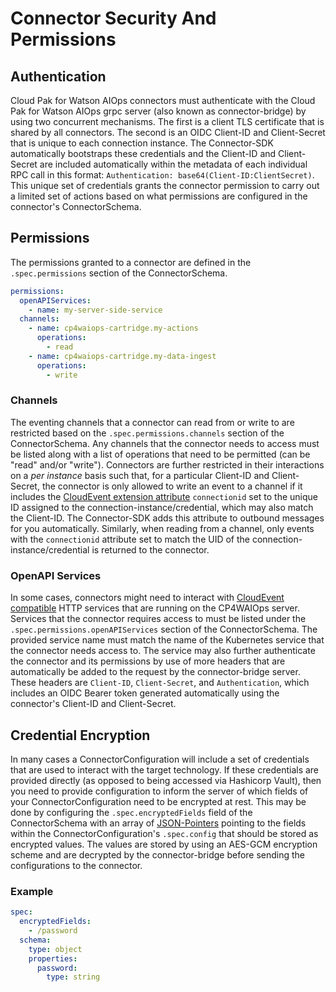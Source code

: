 # Connector Security And Permissions

## Authentication
Cloud Pak for Watson AIOps connectors must authenticate with the Cloud Pak for Watson AIOps grpc server (also known as connector-bridge) by using two concurrent
mechanisms. The first is a client TLS certificate that is shared by all connectors. The second is an OIDC Client-ID and
Client-Secret that is unique to each connection instance. The Connector-SDK automatically bootstraps these credentials
and the Client-ID and Client-Secret are included automatically within the metadata of each individual RPC call in this
format: `Authentication: base64(Client-ID:ClientSecret)`. This unique set of credentials grants the connector
permission to carry out a limited set of actions based on what permissions are configured in the connector's
ConnectorSchema.

## Permissions
The permissions granted to a connector are defined in the `.spec.permissions` section of the ConnectorSchema.

```yaml
permissions:
  openAPIServices:
    - name: my-server-side-service
  channels:
    - name: cp4waiops-cartridge.my-actions
      operations:
        - read
    - name: cp4waiops-cartridge.my-data-ingest
      operations:
        - write
```

### Channels
The eventing channels that a connector can read from or write to are restricted based on the
`.spec.permissions.channels` section of the ConnectorSchema. Any channels that the connector needs to access must
be listed along with a list of operations that need to be permitted (can be "read" and/or "write"). Connectors are
further restricted in their interactions on a _per instance_ basis such that, for a particular Client-ID and Client-Secret,
the connector is only allowed to write an event to a channel if it includes the
[CloudEvent extension attribute](https://github.com/cloudevents/spec/blob/v1.0.2/cloudevents/primer.md#cloudevent-attribute-extensions)
`connectionid` set to the unique ID assigned to the connection-instance/credential, which may also match the
Client-ID. The Connector-SDK adds this attribute to outbound messages for you automatically. Similarly, when
reading from a channel, only events with the `connectionid` attribute set to match the UID of the
connection-instance/credential is returned to the connector.

### OpenAPI Services
In some cases, connectors might need to interact with
[CloudEvent compatible](https://github.com/cloudevents/spec/blob/v1.0.2/cloudevents/bindings/http-protocol-binding.md)
HTTP services that are running on the CP4WAIOps server. Services that the connector requires access to must be listed under the
`.spec.permissions.openAPIServices` section of the ConnectorSchema. The provided service name must match the name of
the Kubernetes service that the connector needs access to. The service may also further authenticate the connector and
its permissions by use of more headers that are automatically be added to the request by the connector-bridge
server. These headers are `Client-ID`, `Client-Secret`, and `Authentication`, which includes an OIDC Bearer token
generated automatically using the connector's Client-ID and Client-Secret.

## Credential Encryption
In many cases a ConnectorConfiguration will include a set of credentials that are used to interact with the target technology.
If these credentials are provided directly (as opposed to being accessed via Hashicorp Vault), then you need to provide
configuration to inform the server of which fields of your ConnectorConfiguration need to be encrypted at rest. This
may be done by configuring the `.spec.encryptedFields` field of the ConnectorSchema with an array of
[JSON-Pointers](https://tools.ietf.org/html/rfc6901) pointing to the fields within the ConnectorConfiguration's
`.spec.config` that should be stored as encrypted values. The values are stored by using an AES-GCM encryption scheme and
are decrypted by the connector-bridge before sending the configurations to the connector.

### Example
```yaml
spec:
  encryptedFields:
    - /password
  schema:
    type: object
    properties:
      password: 
        type: string
```
